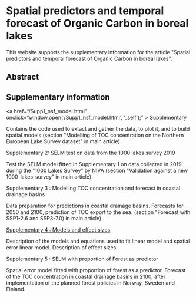 # Spatial predictors and temporal forecast of Organic Carbon in boreal lakes


This website supports the supplementary information for the article "Spatial predictors and temporal forecast of Organic Carbon in boreal lakes".

## Abstract

## Supplementary information

<a href=“/Supp1_nsf_model.html” onclick=“window.open(‘/Supp1_nsf_model.html’, ‘_self’);” > Supplementary </a>

Contains the code used to extact and gather the data, to plot it, and to build spatial models 
(section "Modelling of TOC concentration on the Northern European Lake Survey dataset" in main article)

Supplementary 2: SELM test on data from the 1000 lakes survey 2019

Test the SELM model fitted in Supplementary 1 on data collected in 2019 during the "1000 Lakes Survey" by NIVA
(section "Validation against a new 1000-lakes-survey" in main article)

Supplementary 3 : Modelling TOC concentration and forecast in coastal drainage basins

Data preparation for predictions in coastal drainage basins. Forecasts for 2050 and 2100, prediction of TOC export to the sea.
(section "Forecast with SSP1-2.6 and SSP3-7.0) in main article)

[Supplementary 4 : Models and effect sizes]("/Supp4-effectsizes.html")

Description of the models and equations used to fit linear model and spatial error linear model. Description of effect sizes

Supplementary 5 : SELM with proportion of Forest as predictor

Spatial error model fitted with proportion of forest as a predictor. Forecast of the TOC concentration in coastal drainage basins in 2100, after implementation of the planned forest policies in Norway, Sweden and Finland. 
